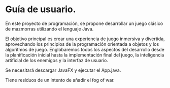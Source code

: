 # Guía de usuario.

En este proyecto de programación, se propone desarrollar un juego clásico de
mazmorras utilizando el lenguaje Java.

El objetivo principal es crear una experiencia de juego inmersiva y divertida,
aprovechando los principios de la programación orientada a objetos y los algoritmos de
juego. Englobaremos todos los aspectos del desarrollo desde la planificación inicial hasta la implementación final del juego, la inteligencia artificial de los enemigos y la interfaz de usuario.

Se necesitará descargar JavaFX y ejecutar el App.java.

Tiene residuos de un intento de añadir el fog of war.

